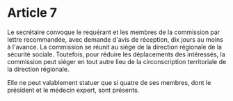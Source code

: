 # Article 7

Le secrétaire convoque le requérant et les membres de la commission par lettre recommandée, avec demande d'avis de réception, dix jours au moins à l'avance. La commission se réunit au siège de la direction régionale de la sécurité sociale. Toutefois, pour réduire les déplacements des intéressés, la commission peut siéger en tout autre lieu de la circonscription territoriale de la direction régionale.

Elle ne peut valablement statuer que si quatre de ses membres, dont le président et le médecin expert, sont présents.
